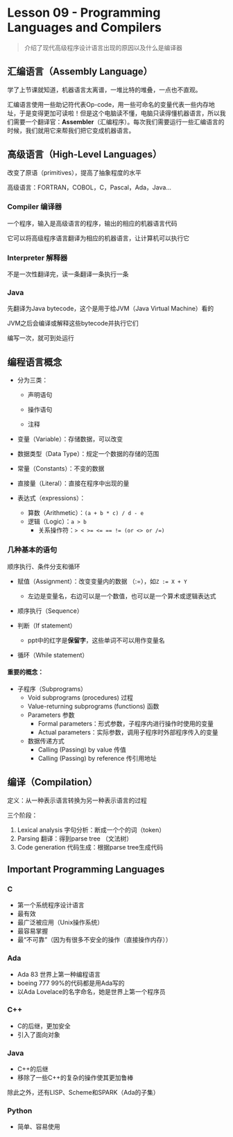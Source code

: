 # Lesson 09 - Programming Languages and Compilers

> 介绍了现代高级程序设计语言出现的原因以及什么是编译器

## 汇编语言（Assembly Language）

学了上节课就知道，机器语言太离谱，一堆比特的堆叠，一点也不直观。

汇编语言使用一些助记符代表Op-code，用一些可命名的变量代表一些内存地址，于是变得更加可读啦！但是这个电脑读不懂，电脑只读得懂机器语言，所以我们需要一个翻译官：**Assembler**（汇编程序）。每次我们需要运行一些汇编语言的时候，我们就用它来帮我们把它变成机器语言。



## 高级语言（High-Level Languages）

改变了原语（primitives），提高了抽象程度的水平

高级语言：FORTRAN，COBOL，C，Pascal，Ada，Java...

### Compiler 编译器

一个程序，输入是高级语言的程序，输出的相应的机器语言代码

它可以将高级程序语言翻译为相应的机器语言，让计算机可以执行它

### Interpreter 解释器

不是一次性翻译完，读一条翻译一条执行一条

### Java

先翻译为Java bytecode，这个是用于给JVM（Java Virtual Machine）看的

JVM之后会编译或解释这些bytecode并执行它们

编写一次，就可到处运行



## 编程语言概念

- 分为三类：

  - 声明语句

  - 操作语句

  - 注释
- 变量（Variable）：存储数据，可以改变
- 数据类型（Data Type）：规定一个数据的存储的范围
- 常量（Constants）：不变的数据
- 直接量（Literal）：直接在程序中出现的量
- 表达式（expressions）：
  - 算数（Arithmetic）：`(a + b * c) / d - e`
  - 逻辑（Logic）：`a > b`
    - 关系操作符：`> < >= <= == != (or <> or /=)`

### 几种基本的语句

顺序执行、条件分支和循环

- 赋值（Assignment）：改变变量内的数据 （:=），如`Z := X + Y`
  - 左边是变量名，右边可以是一个数值，也可以是一个算术或逻辑表达式

- 顺序执行（Sequence）
- 判断（If statement）
  - ppt中的红字是**保留字**，这些单词不可以用作变量名

- 循环（While statement）

#### 重要的概念：

- 子程序（Subprograms）
  - Void subprograms (procedures) 过程
  - Value-returning subprograms (functions) 函数
  - Parameters 参数
    - Formal parameters：形式参数，子程序内进行操作时使用的变量
    - Actual parameters：实际参数，调用子程序时外部程序传入的变量
  - 数据传递方式
    - Calling (Passing) by value 传值
    - Calling (Passing) by reference 传引用地址



## 编译（Compilation）

定义：从一种表示语言转换为另一种表示语言的过程

三个阶段：

1. Lexical analysis 字句分析：断成一个个的词（token）
2. Parsing 翻译：得到parse tree （文法树）
3. Code generation 代码生成：根据parse tree生成代码



## Important Programming Languages

### C

- 第一个系统程序设计语言
- 最有效
- 最广泛被应用（Unix操作系统）
- 最容易掌握
- 最“不可靠”（因为有很多不安全的操作（直接操作内存））

### Ada

- Ada 83 世界上第一种编程语言
- boeing 777 99%的代码都是用Ada写的
- 以Ada Lovelace的名字命名，她是世界上第一个程序员

### C++

- C的后继，更加安全
- 引入了面向对象

### Java

- C++的后继
- 移除了一些C++的复杂的操作使其更加鲁棒

除此之外，还有LISP、Scheme和SPARK（Ada的子集）

### Python

- 简单、容易使用
